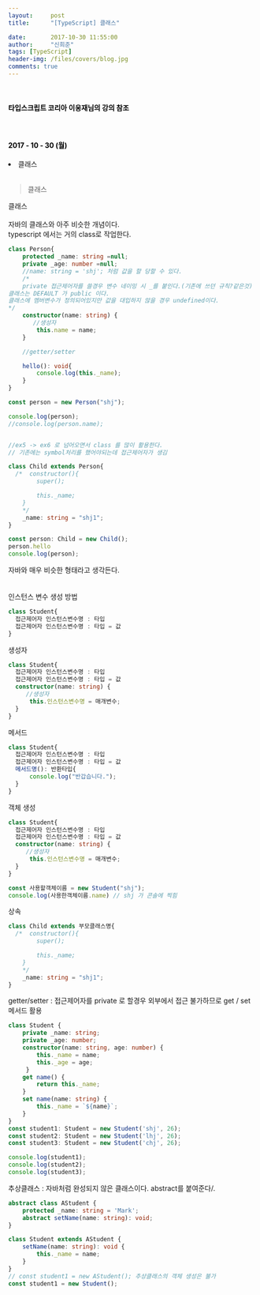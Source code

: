 ```yaml
---
layout:     post
title:      "[TypeScript] 클래스"

date:       2017-10-30 11:55:00
author:     "신희준"
tags: [TypeScript]
header-img: /files/covers/blog.jpg
comments: true
---
```


<head>
 <meta property="og:type" content="website">
 <meta property="og:title" content="TypeScript 클래스">
 <meta property="og:description" content="TypeScript 클래스">
 <meta property="og:url" content="http://shj7242.github.io/2017/10/31/TypeScript5/">

 <meta name="twitter:card" content="summary">
  <meta name="twitter:title" content="TypeScript 클래스">
  <meta name="twitter:description" content="TypeScript 클래스">
  <meta name="FACEBOOK:domain" content="http://shj7242.github.io/2017/10/31/TypeScript5/">
  <meta name="facebook:card" content="summary">
   <meta name="facebook:title" content="TypeScript 클래스">
   <meta name="facebook:description" content="TypeScript 클래스">
   <meta name="facebook:domain" content="http://shj7242.github.io/2017/10/31/TypeScript5/">


 </head>



<br>
<H4 style ="font-weight:bold; color:black;"> 타입스크립트 코리아 이웅재님의 강의 참조</H4>
<br>
<H4 style ="font-weight:bold; color : black">2017 - 10 - 30 (월)</H4>
<li>클래스</li>

<br>

>클래스

<p style="font-size:14px;">
클래스
<br><br>
자바의 클래스와 아주 비슷한 개념이다.
<br>
typescript 에서는 거의 class로 작업한다.
</p>

~~~typescript
class Person{
    protected _name: string =null;
    private _age: number =null;
    //name: string = 'shj'; 처럼 값을 할 당할 수 있다.
    /*
    private 접근제어자를 쓸경우 변수 네이밍 시 _를 붙인다.(기존에 쓰던 규칙?같은것)
클래스는 DEFAULT 가 public 이다.
클래스에 멤버변수가 정의되어있지만 값을 대입하지 않을 경우 undefined이다.
*/
    constructor(name: string) {
       //생성자
        this.name = name;
    }

    //getter/setter

    hello(): void{
        console.log(this._name);
    }
}

const person = new Person("shj");

console.log(person);
//console.log(person.name);


//ex5 -> ex6 로 넘어오면서 class 를 많이 활용한다.
// 기존에는 symbol처리를 했어야되는데 접근제어자가 생김

class Child extends Person{
  /*  constructor(){
        super();

        this._name;
    }
    */
    _name: string = "shj1";
}

const person: Child = new Child();
person.hello
console.log(person);
~~~

<p style="font-size:14px;">
자바와 매우 비슷한 형태라고 생각든다.<br>
<br><br>
인스턴스 변수 생성 방법
</p>

~~~typescript
class Student{
  접근제어자 인스턴스변수명 : 타입
  접근제어자 인스턴스변수명 : 타입 = 값
}
~~~


<p style="font-size:14px;">
생성자
</p>

~~~typescript
class Student{
  접근제어자 인스턴스변수명 : 타입
  접근제어자 인스턴스변수명 : 타입 = 값
  constructor(name: string) {
     //생성자
      this.인스턴스변수명 = 매개변수;
  }
}
~~~

<p style="font-size:14px;">
메서드
</p>

~~~typescript
class Student{
  접근제어자 인스턴스변수명 : 타입
  접근제어자 인스턴스변수명 : 타입 = 값
  메서드명(): 반환타입{
      console.log("반갑습니다.");
  }
}
~~~

<p style="font-size:14px;">
객체 생성
</p>

~~~typescript
class Student{
  접근제어자 인스턴스변수명 : 타입
  접근제어자 인스턴스변수명 : 타입 = 값
  constructor(name: string) {
     //생성자
      this.인스턴스변수명 = 매개변수;
  }
}

const 사용할객체이름 = new Student("shj");
console.log(사용한객체이름.name) // shj 가 콘솔에 찍힘
~~~

<p style="font-size:14px;">
상속
</p>

~~~TypeScript
class Child extends 부모클래스명{
  /*  constructor(){
        super();

        this._name;
    }
    */
    _name: string = "shj1";
}
~~~

<p style="font-size:14px;">
getter/setter : 접근제어자를 private 로 할경우 외부에서 접근 불가하므로 get / set 메서드 활용
</p>

~~~TypeScript
class Student {
    private _name: string;
    private _age: number;
    constructor(name: string, age: number) {
        this._name = name;
        this._age = age;
     }
    get name() {
        return this._name;
    }
    set name(name: string) {
        this._name = `${name}`;
    }
}
const student1: Student = new Student('shj', 26);
const student2: Student = new Student('lhj', 26);
const student3: Student = new Student('chj', 26);

console.log(student1);
console.log(student2);
console.log(student3);
~~~

<p style="font-size:14px;">
추상클래스 : 자바처럼 완성되지 않은 클래스이다. abstract를 붙여준다/.
</p>

~~~typeScript
abstract class AStudent {
    protected _name: string = 'Mark';
    abstract setName(name: string): void;
}

class Student extends AStudent {
    setName(name: string): void {
        this._name = name;
    }
}
// const student1 = new AStudent(); 추상클래스의 객체 생성은 불가
const student1 = new Student();
~~~

